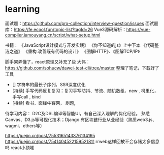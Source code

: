 # learning
面试题：https://github.com/pro-collection/interview-question/issues
面试题库：https://fe.ecool.fun/topic-list?tagId=26
Vue3源码解析：https://vue-compiler.iamouyang.cn/script/what-setup.html

书籍：
《JavaScript设计模式与开发实践》
《你不知道的js》上中下本
《代码整洁之道》
《重构:改善既有代码的设计》
《图解HTTP》、《图解TCP/IP》

脚手架弄懂了，react原理又补充了些
大伟：https://github.com/sohucw/dawei-test-cli/tree/master
整理了笔记，下载好了工具


- [] 字符串的最长子序列，SSR深度优化
- [持续] 手写代码反复复习：复习手写防抖、节流、随机数组、new , 柯里化，手写call , bind
- [持续] 看书、面经牛客网， 刷题,

待学习内容：
D2C及DSL编译等智能UI，有自己深入理解的优化经验。
熟悉Canvas、D3.js等可视化技术；Django
有区块链行业从业经验（熟悉web3.js、wagmi、ethers等）

https://juejin.cn/post/7553165143376134195
https://juejin.cn/post/7541404522159521811
rrweb这样回放不会存储太多信息吗
react小顶堆
